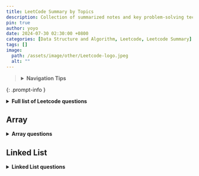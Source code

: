 ```yaml
---
title: LeetCode Summary by Topics
description: Collection of summarized notes and key problem-solving techniques for various LeetCode topics. 
pin: true
author: yoyo
date: 2024-07-30 02:30:00 +0800
categories: [Data Structure and Algorithm, Leetcode, Leetcode Summary]
tags: []
image:
  path: /assets/image/other/Leetcode-logo.jpeg
  alt: ""
---
```


> <details>
>  <summary><strong>Navigation Tips</strong></summary>
>  <ul>
>    <li>Use the <strong>search feature</strong> in your browser (Ctrl + F or Command + F) to quickly find specific days or topics.> > </li>
>    <li>Bookmark this page for easy access in the future.</li>
>  </ul>
> </details>
{: .prompt-info }

<details>
  <summary><strong>Full list of Leetcode questions</strong></summary>

  <table>
    <thead>
      <tr>
        <th>Topic</th>
        <th>Link to the problem sets</th>
        <th>Related Notes</th>
      </tr>
    </thead>
    <tbody>
      <tr>
        <td><strong><a href="#array">Array</a></strong></td>
        <td>
          <a href="https://yuyulyu.github.io/posts/leetcode-day-1/">LeetCode Day 1 - Array Basics</a> <br> 
          <a href="https://yuyulyu.github.io/posts/leetcode-day-2/">LeetCode Day 2 - Advanced Array Manipulation</a>
        </td>
        <td></td>
      </tr>
      <tr>
        <td><strong><a href="#linked-list">Linked List</a></strong></td>
        <td>
          <a href="https://yuyulyu.github.io/posts/leetcode-day-3/">LeetCode Day 3 - Linked List Basics</a> <br>
          <a href="https://yuyulyu.github.io/posts/leetcode-day-4/">LeetCode Day 4 - Advanced Linked List Operations</a>
        </td>
        <td></td>
      </tr>
      <tr>
        <td>Hash Table</td>
        <td>
          <a href="https://yuyulyu.github.io/posts/leetcode-day-5/">LeetCode Day 5 - Hash Table Basics</a> <br>
          <a href="https://yuyulyu.github.io/posts/leetcode-day-6/">LeetCode Day 6 - Advanced Hash Table</a>
        </td>
        <td><a href="https://yuyulyu.github.io/posts/hash-table/">Hash Table</a></td>
      </tr>
      <tr>
        <td>String</td>
        <td>
          <a href="https://yuyulyu.github.io/posts/leetcode-day-7/">LeetCode Day 7 - String Reversal and Manipulation Basics</a> <br>
          <a href="https://yuyulyu.github.io/posts/leetcode-day-8/">LeetCode Day 8 - Advanced String Manipulations & KMP</a>
        </td>
        <td><a href="https://yuyulyu.github.io/posts/kmp/">KMP Algorithm</a></td>
      </tr>
      <tr>
        <td>Stack & Queue</td>
        <td>
          <a href="https://yuyulyu.github.io/posts/leetcode-day-9/">LeetCode Day 9 - Stack & Queue Fundamentals</a> <br>
          <a href="https://yuyulyu.github.io/posts/leetcode-day-10/">LeetCode Day 10 - Advanced Stack & Queue Applications</a>
        </td>
        <td></td>
      </tr>
      <tr>
        <td>Binary Tree</td>
        <td>
          <a href="https://yuyulyu.github.io/posts/leetcode-day-11/">LeetCode Day 11 - Binary Tree: Traversal Techniques</a> <br>
          <a href="https://yuyulyu.github.io/posts/leetcode-day-12/">LeetCode Day 12 - Binary Tree: Tree Structure and Depth</a> <br>
          <a href="https://yuyulyu.github.io/posts/leetcode-day-13/">LeetCode Day 13 - Binary Tree: Tree Balance and Paths</a> <br>
          <a href="https://yuyulyu.github.io/posts/leetcode-day-14/">LeetCode Day 14 - Binary Tree: Path and Construction Problems</a> <br>
          <a href="https://yuyulyu.github.io/posts/leetcode-day-15/">LeetCode Day 15 - Binary Tree: Construction and Search Operations</a> <br>
          <a href="https://yuyulyu.github.io/posts/leetcode-day-16/">LeetCode Day 16 - Binary Tree: Binary Search Tree Special Cases</a> <br>
          <a href="https://yuyulyu.github.io/posts/leetcode-day-17/">LeetCode Day 17 - Binary Search Tree: Insertion, Deletion, and LCA</a> <br>
          <a href="https://yuyulyu.github.io/posts/leetcode-day-18/">LeetCode Day 18 - Binary Search Tree: Transformations and Conversions</a>
        </td>
        <td><a href="https://yuyulyu.github.io/posts/binary-tree/">Binary Tree</a></td>
      </tr>
      <tr>
        <td>Backtracking</td>
        <td>
          <a href="https://yuyulyu.github.io/posts/leetcode-day-19/">Leetcode Day 19 - Backtracking: Combination</a> <br>
          <a href="https://yuyulyu.github.io/posts/leetcode-day-20/">Leetcode Day 20 - Backtracking: Cutting</a> <br>
          <a href="https://yuyulyu.github.io/posts/leetcode-day-21/">Leetcode Day 21 - Backtracking: Subsets</a> <br>
          <a href="https://yuyulyu.github.io/posts/leetcode-day-22/">Leetcode Day 22 - Backtracking: Permutation & Chessboard</a>
        </td>
        <td></td>
      </tr>
      <tr>
        <td>Greedy</td>
        <td>
          <a href="https://yuyulyu.github.io/posts/leetcode-day-23/">Leetcode Day 23 - Greedy: Basic Applications</a> <br>
          <a href="https://yuyulyu.github.io/posts/leetcode-day-24/">Leetcode Day 24 - Greedy: Stock and Jump Problems</a> <br>
          <a href="https://yuyulyu.github.io/posts/leetcode-day-25/">Leetcode Day 25 - Greedy:  Two-Dimensional Trade-Off</a> <br>
          <a href="https://yuyulyu.github.io/posts/leetcode-day-26/">Leetcode Day 26 - Greedy: Overlapping Intervals</a> <br>
          <a href="https://yuyulyu.github.io/posts/leetcode-day-27/">Leetcode Day 27 - Greedy: Advanced Interval & Sequence Problems</a>
        </td>
        <td></td>
      </tr>
    </tbody>
  </table>

</details>

## Array

<details>
  <summary><strong>Array questions</strong></summary>
{% include category-post-scroll.html category="Array" scroll=true %}
</details>

## Linked List

<details>
  <summary><strong>Linked List questions</strong></summary>
{% include category-post-scroll.html category="Linked List" scroll=true image="/assets/image/other/Leetcode-logo.jpeg" %}
</details>
